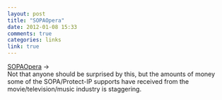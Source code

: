 ```yaml
---
layout: post
title: "SOPAOpera"
date: 2012-01-08 15:33
comments: true
categories: links
link: true
---
```

[SOPAOpera](http://www.sopaopera.org/ "SOPAOpera") &rarr;  
Not that anyone should be surprised by this, but the amounts of money some of the SOPA/Protect-IP supports have received from the movie/television/music industry is staggering. 